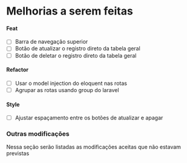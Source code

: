 
# Melhorias a serem feitas

#### Feat
- [ ] Barra de navegação superior
- [ ] Botão de atualizar o registro direto da tabela geral
- [ ] Botão de deletar o registro direto da tabela geral

#### Refactor
- [ ] Usar o model injection do eloquent nas rotas
- [ ] Agrupar as rotas usando group do laravel

#### Style
- [ ] Ajustar espaçamento entre os botões de atualizar e apagar

### Outras modificações
Nessa seção serão listadas as modificações aceitas que não estavam previstas